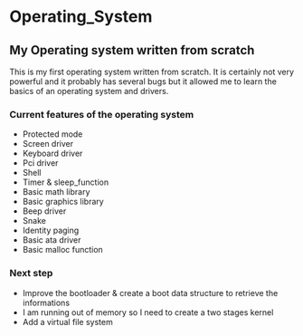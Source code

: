 # Operating_System

## My Operating system written from scratch

This is my first operating system written from scratch. It is certainly not very powerful and it probably has several bugs but it allowed me to learn the basics of an operating system and drivers.

### Current features of the operating system 

* Protected mode
* Screen driver 
* Keyboard driver
* Pci driver
* Shell
* Timer & sleep_function
* Basic math library
* Basic graphics library
* Beep driver
* Snake
* Identity paging
* Basic ata driver
* Basic malloc function

### Next step

* Improve the bootloader & create a boot data structure to retrieve the informations
* I am running out of memory so I need to create a two stages kernel
* Add a virtual file system


